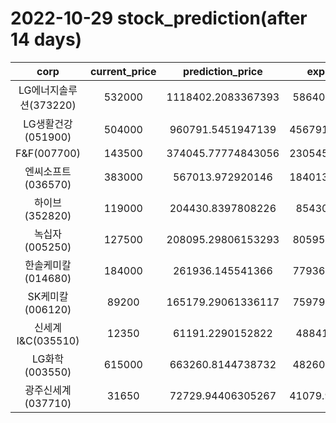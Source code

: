 # 2022-10-29 stock_prediction(after 14 days)

|   corp   |   current_price   |   prediction_price   |   expected_profit   |
|:--------:|:-----------------:|:--------------------:|:-------------------:|
|LG에너지솔루션(373220)|532000|1118402.2083367393|586402.2083367393|
|LG생활건강(051900)|504000|960791.5451947139|456791.54519471386|
|F&F(007700)|143500|374045.77774843056|230545.77774843056|
|엔씨소프트(036570)|383000|567013.972920146|184013.97292014596|
|하이브(352820)|119000|204430.8397808226|85430.8397808226|
|녹십자(005250)|127500|208095.29806153293|80595.29806153293|
|한솔케미칼(014680)|184000|261936.145541366|77936.14554136599|
|SK케미칼(006120)|89200|165179.29061336117|75979.29061336117|
|신세계 I&C(035510)|12350|61191.2290152822|48841.2290152822|
|LG화학(003550)|615000|663260.8144738732|48260.81447387324|
|광주신세계(037710)|31650|72729.94406305267|41079.944063052666|

